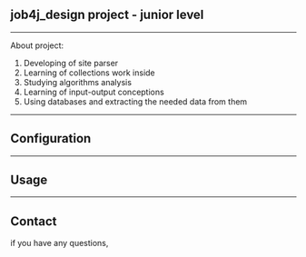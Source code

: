 ## job4j_design project - junior level

---
About project:
1. Developing of site parser
2. Learning of collections work inside
3. Studying algorithms analysis
4. Learning of input-output conceptions
5. Using databases and extracting the needed data from them
---
## Configuration

---
## Usage

---
## Contact
if you have any questions, 